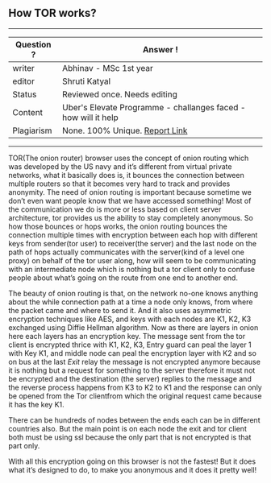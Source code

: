 ## How TOR works?

---
Question ? | Answer ! |
--- | --- |
writer | Abhinav - MSc 1st year|
editor | Shruti Katyal |
Status | Reviewed once. Needs editing |
Content | Uber's Elevate Programme - challanges faced - how will it help |
Plagiarism |	None. 100% Unique. [Report Link](./plag-reports/plag-air-taxi-v1.pdf) |


---
TOR(The onion router) browser uses the concept of onion routing which was developed by the US navy and it’s different from virtual 
private networks, what it basically does is, it bounces the connection between multiple routers so that it becomes very hard to track 
and provides anonymity. The need of onion routing is important because sometime we don’t even want people know that we have accessed 
something! Most of the communication we do is more or less based on client server architecture, tor provides us the ability to stay 
completely anonymous. So how those bounces or hops works, the onion routing bounces the connection multiple times with encryption between
each hop with different keys from sender(tor user) to receiver(the server) and the last node on the path of hops actually communicates with 
the server(kind of a level one proxy) on behalf of the tor user along, how will seem to be communicating with an intermediate node which is
nothing but a tor client only to confuse people about what’s going on the route from one end to another end. 

The beauty of onion routing is that, on the network no-one knows anything about the while connection path at a time a node only knows, from 
where the packet came and where to send it. And it also uses asymmetric encryption techniques like AES, and keys with each nodes are K1, 
K2, K3 exchanged using Diffie Hellman algorithm. Now as there are layers in onion here each layers has an encryption key. The message sent 
from the tor client is encrypted thrice with K1, K2, K3, Entry guard can peal the layer 1 with Key K1, and middle node can peal the 
encryption layer with K2 and so on bus at the last *Exit* relay the message is not encrypted anymore because it is nothing but a request 
for something to the server therefore it must not be encrypted and the destination (the server) replies to the message and the reverse 
process happens from K3 to K2 to K1 and the response can only be opened from the Tor clientfrom which the original request came because 
it has the key K1.

There can be hundreds of nodes between the ends each can be in different countries also. But the main point is on each node the exit
and tor client both must be using ssl because the only part that is not encrypted is that part only.

With all this encryption going on this browser is not the fastest! But it does what it’s designed to do, to make you anonymous and it does
it pretty well!
